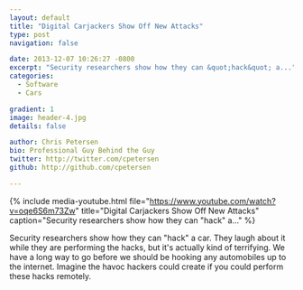 ```yaml
---
layout: default
title: "Digital Carjackers Show Off New Attacks"
type: post
navigation: false

date: 2013-12-07 10:26:27 -0800
excerpt: "Security researchers show how they can &quot;hack&quot; a..."
categories:
  - Software
  - Cars

gradient: 1
image: header-4.jpg
details: false

author: Chris Petersen
bio: Professional Guy Behind the Guy
twitter: http://twitter.com/cpetersen
github: http://github.com/cpetersen

---
```


{% include media-youtube.html file="https://www.youtube.com/watch?v=oqe6S6m73Zw" title="Digital Carjackers Show Off New Attacks" caption="Security researchers show how they can &quot;hack&quot; a..." %}

Security researchers show how they can "hack" a car. They laugh about it while they are performing the hacks, but it's actually kind of terrifying. We have a long way to go before we should be hooking any automobiles up to the internet. Imagine the havoc hackers could create if you could perform these hacks remotely. 
